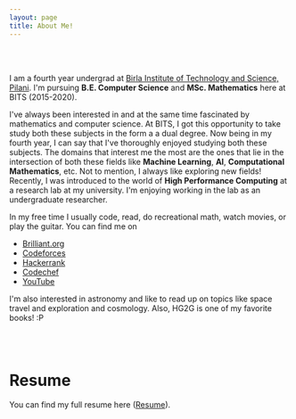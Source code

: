 ```yaml
---
layout: page
title: About Me!
---
```



<br>
<br>

I am a fourth year undergrad at [Birla Institute of Technology and Science, Pilani](http://www.bits-pilani.ac.in/). I'm pursuing **B.E. Computer Science** and **MSc. Mathematics** here at BITS (2015-2020).

I've always been interested in and at the same time fascinated by mathematics and computer science. At BITS, I got this opportunity to take study both these subjects in the form a a dual degree. Now being in my fourth year, I can say that I've thoroughly enjoyed studying both these subjects. The domains that interest me the most are the ones that lie in the intersection of both these fields like **Machine Learning**, **AI**, **Computational Mathematics**, etc. Not to mention, I always like exploring new fields! Recently, I was introduced to the world of **High Performance Computing** at a research lab at my university. I'm enjoying working in the lab as an undergraduate researcher.

In my free time I usually code, read, do recreational math, watch movies, or play the guitar. You can find me on
* [Brilliant.org](https://brilliant.org/profile/vikram-5fl8rr/)
* [Codeforces](https://codeforces.com/profile/vikramw)
* [Hackerrank](https://www.hackerrank.com/VikramW)
* [Codechef](https://www.codechef.com/users/vikram_w)
* [YouTube](https://www.youtube.com/channel/UCt0uhWAVivOhMyoiVjmAFMA)

I'm also interested in astronomy and like to read up on topics like space travel and exploration and cosmology. Also, HG2G is one of my favorite books! :P  







<br><br>
# Resume
You can find my full resume here ([Resume](/pdf/Resume_VikramW.pdf)).
